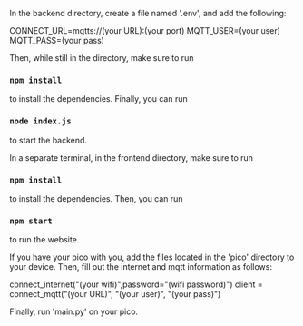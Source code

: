 In the backend directory, create a file named '.env', and add the following:

CONNECT_URL=mqtts://(your URL):(your port)
MQTT_USER=(your user)
MQTT_PASS=(your pass)

Then, while still in the directory, make sure to run 
### `npm install`
to install the dependencies.
Finally, you can run 
### `node index.js`
to start the backend.

In a separate terminal, in the frontend directory, make sure to run 
### `npm install`
to install the dependencies.
Then, you can run
### `npm start`
to run the website.

If you have your pico with you, add the files located in the 'pico' directory to your device.
Then, fill out the internet and mqtt information as follows:

connect_internet("(your wifi)",password="(wifi password)")
client = connect_mqtt("(your URL)", "(your user)", "(your pass)")
        
Finally, run 'main.py' on your pico.